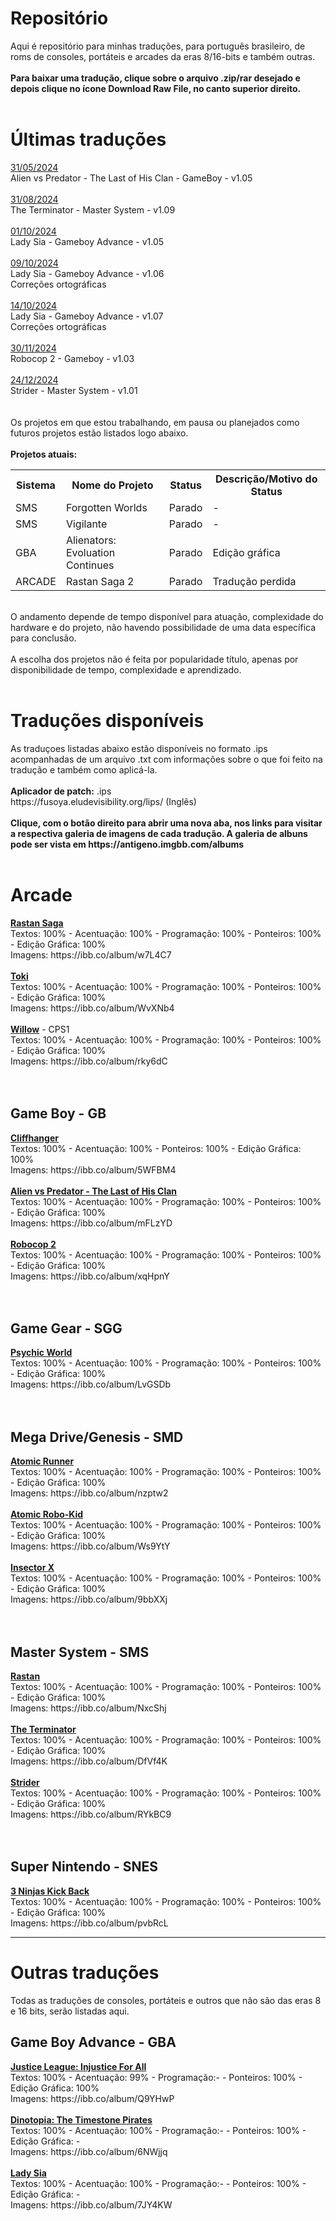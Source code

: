 # Repositório
Aqui é repositório para minhas traduções, para português brasileiro, de roms de consoles, portáteis e arcades da eras 8/16-bits e também outras. <br><br>
<b>Para baixar uma tradução, clique sobre o arquivo .zip/rar desejado e depois clique no ícone Download Raw File, no canto superior direito.</b><br>
<br>
<h1>Últimas traduções</h1>
<ins>31/05/2024</ins><br>
Alien vs Predator - The Last of His Clan - GameBoy -  v1.05<br><br>
<ins>31/08/2024</ins><br>
The Terminator - Master System -  v1.09<br><br>
<ins>01/10/2024</ins><br>
Lady Sia - Gameboy Advance -  v1.05 <br><br>
<ins>09/10/2024</ins><br>
Lady Sia - Gameboy Advance - v1.06<br>
Correções ortográficas<br><br>
<ins>14/10/2024</ins><br>
Lady Sia - Gameboy Advance - v1.07<br>
Correções ortográficas<br><br>
<ins>30/11/2024</ins><br>
Robocop 2 - Gameboy - v1.03<br><br>
<ins>24/12/2024</ins><br>
Strider - Master System - v1.01<br>
<br>
<br>
<h1Projetos</h1>
Os projetos em que estou trabalhando, em pausa ou planejados como futuros projetos estão listados logo abaixo.
<br>
<br>
<b>Projetos atuais:</b>
<table>
  <tr>
    <th>Sistema</th>
    <th>Nome do Projeto</th>
    <th>Status</th>
    <th>Descrição/Motivo do Status</th>
  </tr>
  <tr>
    <td>SMS</td>
    <td>Forgotten Worlds</td>
    <td>Parado</td>
    <td>-</td>
  </tr>
  <tr>
    <td>SMS</td>
    <td>Vigilante</td>
    <td>Parado</td>
    <td>-</td>
  </tr>
  <tr>
    <td>GBA</td>
    <td>Alienators: Evoluation Continues</td>
    <td>Parado</td>
    <td>Edição gráfica</td>
  </tr>
    <tr>
    <td>ARCADE</td>
    <td>Rastan Saga 2</td>
    <td>Parado</td>
    <td>Tradução perdida</td>
  </tr>
</table>
<br>
O andamento depende de tempo disponível para atuação, complexidade do hardware e do projeto, não havendo possibilidade de uma data específica para conclusão.
<br>
<br>
A escolha dos projetos não é feita por popularidade título, apenas por disponibilidade de tempo, complexidade e aprendizado. 
<br>
<br>
<h1>Traduções disponíveis</h1>
As traduçoes listadas abaixo estão disponíveis no formato .ips acompanhadas de um arquivo .txt com informações sobre o que foi feito na tradução e também como aplicá-la.<br>
<br>
<b>Aplicador de patch:</b> .ips
<br>
https://fusoya.eludevisibility.org/lips/ (Inglês)
<br>
<br>
<b>Clique, com o botão direito para abrir uma nova aba, nos links para visitar a respectiva galeria de imagens de cada tradução. A galeria de albuns pode ser vista em https://antigeno.imgbb.com/albums</b>
<br>
<br>
<h1>Arcade</h1>
<b><ins>Rastan Saga</ins></b><br>
Textos: 100% - Acentuação: 100% - Programação: 100% - Ponteiros: 100% - Edição Gráfica: 100%<br>
Imagens: https://ibb.co/album/w7L4C7<br>
<br>
<b><ins>Toki</ins></b><br>
Textos: 100% - Acentuação: 100% - Programação: 100% - Ponteiros: 100% - Edição Gráfica: 100% <br>
Imagens: https://ibb.co/album/WvXNb4<br>
<br>
<b><ins>Willow</ins></b> - CPS1<br>
Textos: 100% - Acentuação: 100% - Programação: 100% - Ponteiros: 100% - Edição Gráfica: 100% <br>
Imagens: https://ibb.co/album/rky6dC<br>
<br>
<br>
<h2>Game Boy - GB </h2>
<b><ins>Cliffhanger</ins></b><br>
Textos: 100% - Acentuação: 100% - Ponteiros: 100% - Edição Gráfica: 100%<br>
Imagens: https://ibb.co/album/5WFBM4 <br>
<br>
<b><ins>Alien vs Predator - The Last of His Clan</ins></b> <br>
Textos: 100% - Acentuação: 100% - Programação: 100% - Ponteiros: 100% - Edição Gráfica: 100%<br>
Imagens: https://ibb.co/album/mFLzYD <br>
<br>
<b><ins>Robocop 2</ins></b><br>
Textos: 100% - Acentuação: 100% - Programação: 100% - Ponteiros: 100% - Edição Gráfica: 100%<br>
Imagens: https://ibb.co/album/xqHpnY<br>
<br>
<br>
<h2>Game Gear - SGG</h2>
<b><ins>Psychic World</ins></b><br>
Textos: 100% - Acentuação: 100% - Programação: 100% - Ponteiros: 100% - Edição Gráfica: 100% <br>
Imagens: https://ibb.co/album/LvGSDb<br>
<br>
<br>
<h2>Mega Drive/Genesis - SMD</h2>
<b><ins>Atomic Runner</ins></b><br>
Textos: 100% - Acentuação: 100% - Programação: 100% - Ponteiros: 100% - Edição Gráfica: 100% <br>
Imagens: https://ibb.co/album/nzptw2<br>
<br>
<b><ins>Atomic Robo-Kid</ins></b><br> 
Textos: 100% - Acentuação: 100% - Programação: 100% - Ponteiros: 100% - Edição Gráfica: 100% <br>
Imagens: https://ibb.co/album/Ws9YtY<br>
<br>
<b><ins>Insector X</ins></b><br>
Textos: 100% - Acentuação: 100% - Programação: 100% - Ponteiros: 100% - Edição Gráfica: 100% <br>
 Imagens: https://ibb.co/album/9bbXXj<br>
<br>
<br>
<h2>Master System - SMS</h2>
<b><ins>Rastan</ins></b><br>
Textos: 100% - Acentuação: 100% - Programação: 100% - Ponteiros: 100% - Edição Gráfica: 100% <br>
Imagens: https://ibb.co/album/NxcShj<br>
<br>
<b><ins>The Terminator</ins></b><br>
Textos: 100% - Acentuação: 100% - Programação: 100% - Ponteiros: 100% - Edição Gráfica: 100% <br>
Imagens: https://ibb.co/album/DfVf4K<br>
<br>
<b><ins>Strider</ins></b><br>
Textos: 100% - Acentuação: 100% - Programação: 100% - Ponteiros: 100% - Edição Gráfica: 100% <br>
Imagens: https://ibb.co/album/RYkBC9<br>
<br>
<br>
<h2>Super Nintendo - SNES</h2>
<b><ins>3 Ninjas Kick Back</ins></b><br>
Textos: 100% - Acentuação: 100% - Programação: 100% - Ponteiros: 100% - Edição Gráfica: 100% <br>
Imagens: https://ibb.co/album/pvbRcL<br>
<hr>
<h1>Outras traduções</h1>
Todas as traduções de consoles, portáteis e outros que não são das eras 8 e 16 bits, serão listadas aqui.
<h2>Game Boy Advance - GBA</h2>
<b><ins>Justice League: Injustice For All</ins></b><br>
Textos: 100% - Acentuação: 99% - Programação:- - Ponteiros: 100% - Edição Gráfica: 100% <br>
Imagens: https://ibb.co/album/Q9YHwP<br>
<br>
<b><ins>Dinotopia: The Timestone Pirates</ins></b><br>
Textos: 100% - Acentuação: 100% - Programação:- - Ponteiros: 100% - Edição Gráfica: - <br>
Imagens: https://ibb.co/album/6NWjjq<br>
<br>
<b><ins>Lady Sia</ins></b><br>
Textos: 100% - Acentuação: 100% - Programação:- - Ponteiros: 100% - Edição Gráfica: - <br>
Imagens: https://ibb.co/album/7JY4KW <br>
